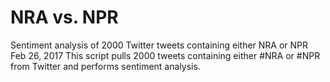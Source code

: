 # NRA vs. NPR
Sentiment analysis of 2000 Twitter tweets containing either NRA or NPR
Feb 26, 2017
This script pulls 2000 tweets containing either #NRA or #NPR from Twitter and performs sentiment analysis.
